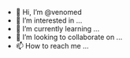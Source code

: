 - 👋 Hi, I’m @venomed
- 👀 I’m interested in ...
- 🌱 I’m currently learning ...
- 💞️ I’m looking to collaborate on ...
- 📫 How to reach me ...

<!---
venomed/venomed is a ✨ special ✨ repository because its `README.md` (this file) appears on your GitHub profile.
You can click the Preview link to take a look at your changes.
--->
